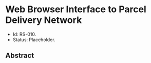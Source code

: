 # Web Browser Interface to Parcel Delivery Network

- Id: RS-010.
- Status: Placeholder.

## Abstract

